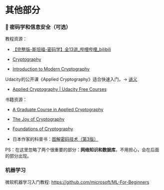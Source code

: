 # 其他部分

### 🔐 密码学和信息安全（可选）

教程资源：

- [【完整版-斯坦福-密码学】全13讲_哔哩哔哩_bilibili](https://www.bilibili.com/video/BV1Ht411w7Re)

- [Cryptography](https://www.coursera.org/learn/cryptography)

- [Introduction to Modern Cryptography](http://www.cs.umd.edu/~jkatz/imc.html)

Udacity的公开课《Applied Cryptography》适合快速入门，→ [讲义](https://www.cs.virginia.edu/~evans/courses/crypto-notes.pdf)

- [Applied Cryptography | Udacity Free Courses](https://www.udacity.com/course/applied-cryptography--cs387)

书籍资源：

- [A Graduate Course in Applied Cryptography](http://toc.cryptobook.us/)

- [The Joy of Cryptography](https://joyofcryptography.com/)

- [Foundations of Cryptography](https://www.wisdom.weizmann.ac.il/~oded/foc.html)

- 日本作家的科普书：[图解密码技术（第3版）](https://book.douban.com/subject/26822106/)

PS：在这里忽略了两个很重要的部分：**网络知识和数据库**，不用担心，会在后面的部分出现。

### 机器学习

微软机器学习入门教程: https://github.com/microsoft/ML-For-Beginners